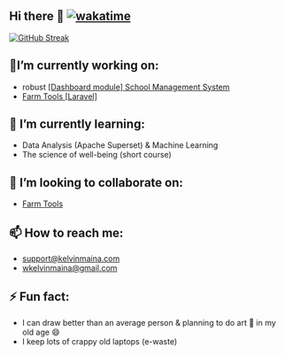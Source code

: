## Hi there 👋 [![wakatime](https://wakatime.com/badge/user/18b4adaa-4211-4240-abca-6c00b1e81687.svg)](https://wakatime.com/@18b4adaa-4211-4240-abca-6c00b1e81687)
<a href="https://git.io/streak-stats"><img src="https://streak-stats.demolab.com?user=kelvinmw&theme=dark" alt="GitHub Streak"></a>
<br/>
## 🔭I’m currently working on:
  - robust <a href="https:elmischools.com">[Dashboard module] School Management System</a>
  - <a href="https://github.com/Agri-Tech-Solutions">Farm Tools [Laravel]</a><br/> 
## 🌱 I’m currently learning:
  - Data Analysis (Apache Superset) & Machine Learning
  - The science of well-being (short course)
    
## 👯 I’m looking to collaborate on:
  - <a href="https://github.com/Agri-Tech-Solutions">Farm Tools</a><br/>
  
## 📫 How to reach me:
  - support@kelvinmaina.com <br/>
  - wkelvinmaina@gmail.com <br/>
  
## ⚡ Fun fact:
  - I can draw better than an average person & planning to do art :art: in my old age 😄<br/>
  - I keep lots of crappy old laptops (e-waste)
